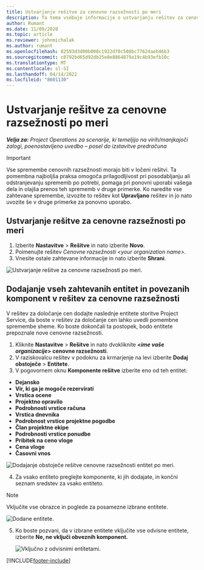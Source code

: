 ```yaml
---
title: Ustvarjanje rešitve za cenovne razsežnosti po meri
description: Ta tema vsebuje informacije o ustvarjanju rešitev za cenovne razsežnosti po meri.
author: Rumant
ms.date: 11/09/2020
ms.topic: article
ms.reviewer: johnmichalak
ms.author: rumant
ms.openlocfilehash: 82593d3d00b008c1922d70c508bc77624aeb46b3
ms.sourcegitcommit: c0792bd65d92db25e0e8864879a19c4b93efb10c
ms.translationtype: MT
ms.contentlocale: sl-SI
ms.lasthandoff: 04/14/2022
ms.locfileid: "8601130"
---
```

# <a name="create-a-solution-for-custom-pricing-dimensions"></a>Ustvarjanje rešitve za cenovne razsežnosti po meri

 _**Velja za:** Project Operations za scenarije, ki temeljijo na virih/manjkajoči zalogi, poenostavljeno uvedbo – posel do izstavitve predračuna_ 

>[!IMPORTANT]
>Vse spremembe cenovnih razsežnosti morajo biti v ločeni rešitvi. Ta pomembna najboljša praksa omogoča prilagodljivost pri posodabljanju ali odstranjevanju sprememb po potrebi, pomaga pri ponovni uporabi vašega dela in olajša prenos teh sprememb v druge primerke. Ko naredite vse zahtevane spremembe, izvozite to rešitev kot **Upravljano** rešitev in jo nato uvozite še v druge primerke za ponovno uporabo.

## <a name="create-a-solution-for-custom-pricing-dimensions"></a>Ustvarjanje rešitve za cenovne razsežnosti po meri

1.  Izberite **Nastavitve** > **Rešitve** in nato izberite **Novo**.
2.  Poimenujte rešitev *Cenovne razsežnosti \<your organization name\>*.
3. Vnesite ostale zahtevane informacije in nato izberite **Shrani**.

  ![Ustvarjanje rešitve za cenovne razsežnosti po meri.](./media/Creation-of-custom-pricing-dimension-solution.png)
 
## <a name="add-all-required-entities-and-related-components-to-the-pricing-dimension-solution"></a>Dodajanje vseh zahtevanih entitet in povezanih komponent v rešitev za cenovne razsežnosti

V rešitev za določanje cen dodajte naslednje entitete storitve Project Service, da boste v rešitev za določanje cen lahko uvedli pomembne spremembe sheme. Ko boste dokončali ta postopek, bodo entitete prepoznale nove cenovne razsežnosti.

1.  Kliknite **Nastavitve** > **Rešitve** in nato dvokliknite **<*ime vaše organizacije*> cenovne razsežnosti**.
2.  V raziskovalcu rešitev v podoknu za krmarjenje na levi izberite **Dodaj obstoječe** > **Entitete**.
3.  V pogovornem oknu **Komponente rešitve** izberite eno od teh entitet:
 
   - **Dejansko**
   - **Vir, ki ga je mogoče rezervirati**
   - **Vrstica ocene**
   - **Projektno opravilo**
   - **Podrobnosti vrstice računa**
   - **Vrstica dnevnika**
   - **Podrobnost vrstice projektne pogodbe**
   - **Član projektne ekipe**
   - **Podrobnosti vrstice ponudbe**
   - **Pribitek na ceno vloge**
   - **Cena vloge**
   - **Časovni vnos**
 
   ![Dodajanje obstoječe rešitve cenovne razsežnosti entitet po meri.](./media/Existing-entities-to-PD-solution.png)
 
 4. Za vsako entiteto preglejte komponente, ki jih dodajate, in končni seznam sredstev za vsako entiteto. 

   >[!NOTE]
   > Vključite vse obrazce in poglede za posamezne izbrane entitete.

  ![Dodane entitete.](./media/solution-component-selection.png)


5.  Ko boste pozvani, da v izbrane entitete vključite vse odvisne entitete, izberite **Ne, ne vključi obveznih komponent.**

    ![Vključno z odvisnimi entitetami.](./media/Do-not-include-required.png)


[!INCLUDE[footer-include](../includes/footer-banner.md)]